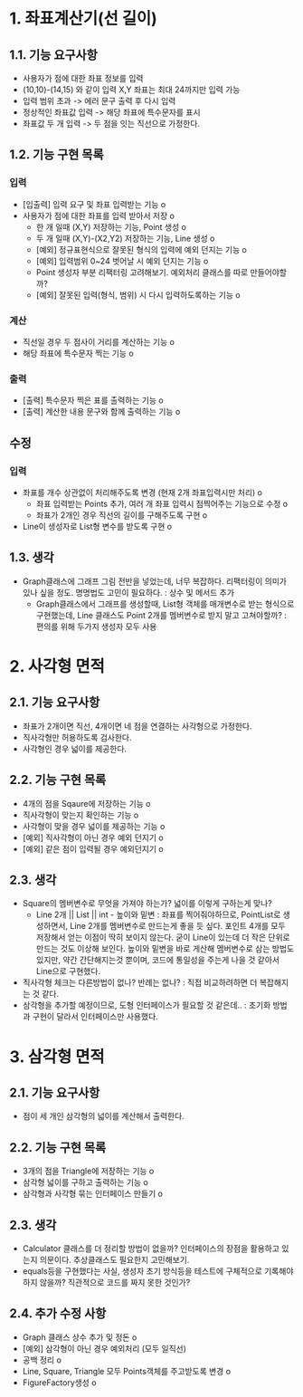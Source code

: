 # 1. 좌표계산기(선 길이)

## 1.1. 기능 요구사항
- 사용자가 점에 대한 좌표 정보를 입력
- (10,10)-(14,15) 와 같이 입력 X,Y 좌표는 최대 24까지만 입력 가능
- 입력 범위 초과 -> 에러 문구 출력 후 다시 입력
- 정상적인 좌표값 입력 -> 해당 좌표에 특수문자를 표시
- 좌표값 두 개 입력 -> 두 점을 잇는 직선으로 가정한다.


## 1.2. 기능 구현 목록
### 입력
- [입출력] 입력 요구 및 좌표 입력받는 기능 o
- 사용자가 점에 대한 좌표를 입력 받아서 저장 o
    - 한 개 일때 (X,Y) 저장하는 기능, Point 생성 o
    - 두 개 일때 (X,Y)-(X2,Y2) 저장하는 기능, Line 생성 o
    - [예외] 정규표현식으로 잘못된 형식의 입력에 예외 던지는 기능 o
    - [예외] 입력범위 0~24 벗어날 시 예외 던지는 기능 o
    - Point 생성자 부분 리팩터링 고려해보기. 예외처리 클래스를 따로 만들어야할까?
    - [예외] 잘못된 입력(형식, 범위) 시 다시 입력하도록하는 기능 o
### 계산
- 직선일 경우 두 점사이 거리를 계산하는 기능 o
- 해당 좌표에 특수문자 찍는 기능 o
### 출력
- [출력] 특수문자 찍은 표를 출력하는 기능 o
- [출력] 계산한 내용 문구와 함께 출력하는 기능 o

## 수정
### 입력
- 좌표를 개수 상관없이 처리해주도록 변경 (현재 2개 좌표입력시만 처리) o
  - 좌표 입력받는 Points 추가, 여러 개 좌표 입력시 점찍어주는 기능으로 수정 o
  - 좌표가 2개인 경우 직선의 길이를 구해주도록 구현 o
- Line이 생성자로 List<Point>형 변수를 받도록 구현 o
## 1.3. 생각
- Graph클래스에 그래프 그림 전반을 넣었는데, 너무 복잡하다. 리팩터링이 의미가 있나 싶을 정도. 명명법도 고민이 필요하다. : 상수 및 메서드 추가
  - Graph클래스에서 그래프를 생성할때, List<point>형 객체를 매개변수로 받는 형식으로 구현했는데, Line 클래스도 Point 2개를 멤버변수로 받지 말고 고쳐야할까? : 편의를 위해 두가지 생성자 모두 사용

# 2. 사각형 면적
## 2.1. 기능 요구사항
- 좌표가 2개이면 직선, 4개이면 네 점을 연결하는 사각형으로 가정한다.
- 직사각형만 허용하도록 검사한다.
- 사각형인 경우 넓이를 제공한다.

## 2.2. 기능 구현 목록
- 4개의 점을 Sqaure에 저장하는 기능 o
- 직사각형이 맞는지 확인하는 기능 o
- 사각형이 맞을 경우 넓이를 제공하는 기능 o
- [예외] 직사각형이 아닌 경우 예외 던지기 o
- [예외] 같은 점이 입력될 경우 예외던지기 o

## 2.3. 생각 
- Square의 멤버변수로 무엇을 가져야 하는가? 넓이를 이렇게 구하는게 맞나?
  - Line 2개 || List<Point> || int - 높이와 밑변 : 좌표를 찍어줘야하므로, PointList로 생성하면서, Line 2개를 멤버변수로 만드는게 좋을 듯 싶다. 포인트 4개를 모두 저장해서 얻는 이점이 딱히 보이지 않는다. 굳이 Line이 있는데 더 작은 단위로 만드는 것도 이상해 보인다. 높이와 밑변을 바로 게산해 멤버변수로 삼는 방법도 있지만, 약간 간단해지는것 뿐이며, 코드에 통일성을 주는게 나을 것 같아서 Line으로 구현했다.
- 직사각형 체크는 다른방법이 없나? 반례는 없나? : 직접 비교하려하면 더 복잡해지는 것 같다.
- 삼각형을 추가할 예정이므로, 도형 인터페이스가 필요할 것 같은데.. : 초기화 방법과 구현이 달라서 인터페이스만 사용했다.
# 3. 삼각형 면적
## 2.1. 기능 요구사항
- 점이 세 개인 삼각형의 넓이를 계산해서 출력한다.

## 2.2. 기능 구현 목록
- 3개의 점을 Triangle에 저장하는 기능 o
- 삼각형 넓이를 구하고 출력하는 기능 o
- 삼각형과 사각형 묶는 인터페이스 만들기 o

## 2.3. 생각
- Calculator 클래스를 더 정리할 방법이 없을까? 인터페이스의 장점을 활용하고 있는지 의문이다. 추상클래스도 필요한지 고민해보기.
- equals등을 구현했다는 사실, 생성자 초기 방식등을 테스트에 구체적으로 기록해야하지 않을까? 직관적으로 코드를 짜지 못한 것인가?

## 2.4. 추가 수정 사항
- Graph 클래스 상수 추가 및 정돈 o
- [예외] 삼각형이 아닌 경우 예외처리 (모두 일직선)
- 공백 정리 o
- Line, Square, Triangle 모두 Points객체를 주고받도록 변경 o
- FigureFactory생성 o